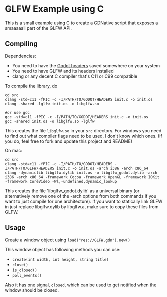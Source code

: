 # GLFW Example using C

This is a small example using C to create a GDNative script that
exposes a smaaaaall part of the GLFW API.

## Compiling

Dependencies:
 * You need to have the [Godot headers](https://github.com/GodotNativeTools/godot_headers) saved somewhere on your system
 * You need to have GLFW and its headers installed
 * clang or any decent C compiler that's C11 or C99 compatible

To compile the library, do

	cd src
	clang -std=c11 -fPIC -c -I/PATH/TO/GODOT/HEADERS init.c -o init.os
	clang -shared -lglfw init.os -o libglfw.so

	#or use gcc
	gcc -std=c11 -fPIC -c -I/PATH/TO/GODOT/HEADERS init.c -o init.os
	gcc -shared init.os -o libglfw.so -lglfw

This creates the file `libglfw.so` in your `src` directory.
For windows you need to find out what compiler flags need to be used, I don't know which ones. (If you do, feel free to fork and update this project and README)

On mac:

	cd src
	clang -std=c11 -fPIC -c -I/PATH/TO/GODOT/HEADERS -I/PATH/TO/GLFW/HEADERS init.c -o init.os -arch i386 -arch x86_64
	clang -dynamiclib libglfw.dylib init.os -o libglfw_godot.dylib -arch i386 -arch x86_64 -framework Cocoa -framework OpenGL -framework IOKit -framework CoreVideo -Wl,-undefined,dynamic_lookup

This creates the file 'libglfw_godot.dylib' as a universal binary (or alternatively remove one of the -arch options from both commands if you want to just compile for one architecture).
If you want to statically link GLFW in just replace libglfw.dylib by libglfw.a, make sure to copy these files from GLFW.

## Usage

Create a window object using `load("res://GLFW.gdn").new()`

This window object has following methods you can use:
 * `create(int width, int height, string title)`
 * `close()`
 * `is_closed()`
 * `poll_events()`

Also it has one signal, `closed`, which can be used to get notified when the window should be closed.
